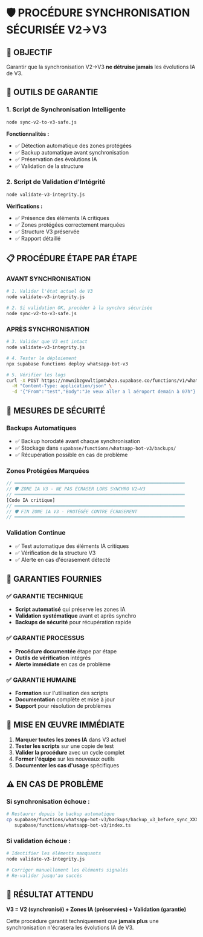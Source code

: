 # 🛡️ PROCÉDURE SYNCHRONISATION SÉCURISÉE V2→V3

## 🎯 OBJECTIF
Garantir que la synchronisation V2→V3 **ne détruise jamais** les évolutions IA de V3.

## 🔧 OUTILS DE GARANTIE

### 1. **Script de Synchronisation Intelligente**
```bash
node sync-v2-to-v3-safe.js
```
**Fonctionnalités :**
- ✅ Détection automatique des zones protégées
- ✅ Backup automatique avant synchronisation  
- ✅ Préservation des évolutions IA
- ✅ Validation de la structure

### 2. **Script de Validation d'Intégrité**
```bash
node validate-v3-integrity.js
```
**Vérifications :**
- ✅ Présence des éléments IA critiques
- ✅ Zones protégées correctement marquées
- ✅ Structure V3 préservée
- ✅ Rapport détaillé

## 📋 PROCÉDURE ÉTAPE PAR ÉTAPE

### **AVANT SYNCHRONISATION**
```bash
# 1. Valider l'état actuel de V3
node validate-v3-integrity.js

# 2. Si validation OK, procéder à la synchro sécurisée
node sync-v2-to-v3-safe.js
```

### **APRÈS SYNCHRONISATION**
```bash
# 3. Valider que V3 est intact
node validate-v3-integrity.js

# 4. Tester le déploiement
npx supabase functions deploy whatsapp-bot-v3

# 5. Vérifier les logs
curl -X POST https://nmwnibzgvwltipmtwhzo.supabase.co/functions/v1/whatsapp-bot-v3 \
  -H "Content-Type: application/json" \
  -d '{"From":"test","Body":"Je veux aller a l aéroport demain à 07h"}'
```

## 🚨 MESURES DE SÉCURITÉ

### **Backups Automatiques**
- ✅ Backup horodaté avant chaque synchronisation
- ✅ Stockage dans `supabase/functions/whatsapp-bot-v3/backups/`
- ✅ Récupération possible en cas de problème

### **Zones Protégées Marquées**
```typescript
// ═══════════════════════════════════════════════════════════════
// 🛡️ ZONE IA V3 - NE PAS ÉCRASER LORS SYNCHRO V2→V3
// ═══════════════════════════════════════════════════════════════
[Code IA critique]
// ═══════════════════════════════════════════════════════════════
// 🛡️ FIN ZONE IA V3 - PROTÉGÉE CONTRE ÉCRASEMENT
// ═══════════════════════════════════════════════════════════════
```

### **Validation Continue**
- ✅ Test automatique des éléments IA critiques
- ✅ Vérification de la structure V3
- ✅ Alerte en cas d'écrasement détecté

## 🎯 GARANTIES FOURNIES

### **✅ GARANTIE TECHNIQUE**
- **Script automatisé** qui préserve les zones IA
- **Validation systématique** avant et après synchro
- **Backups de sécurité** pour récupération rapide

### **✅ GARANTIE PROCESSUS**
- **Procédure documentée** étape par étape
- **Outils de vérification** intégrés
- **Alerte immédiate** en cas de problème

### **✅ GARANTIE HUMAINE**
- **Formation** sur l'utilisation des scripts
- **Documentation** complète et mise à jour
- **Support** pour résolution de problèmes

## 🚀 MISE EN ŒUVRE IMMÉDIATE

1. **Marquer toutes les zones IA** dans V3 actuel
2. **Tester les scripts** sur une copie de test
3. **Valider la procédure** avec un cycle complet
4. **Former l'équipe** sur les nouveaux outils
5. **Documenter les cas d'usage** spécifiques

## ⚠️ EN CAS DE PROBLÈME

### **Si synchronisation échoue :**
```bash
# Restaurer depuis le backup automatique
cp supabase/functions/whatsapp-bot-v3/backups/backup_v3_before_sync_XXXXX.ts \
   supabase/functions/whatsapp-bot-v3/index.ts
```

### **Si validation échoue :**
```bash
# Identifier les éléments manquants
node validate-v3-integrity.js

# Corriger manuellement les éléments signalés
# Re-valider jusqu'au succès
```

## 🎉 RÉSULTAT ATTENDU

**V3 = V2 (synchronisé) + Zones IA (préservées) + Validation (garantie)**

Cette procédure garantit techniquement que **jamais plus** une synchronisation n'écrasera les évolutions IA de V3.